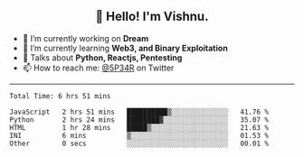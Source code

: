 <h2 align="center">👋 Hello! I'm Vishnu.</h2>


- 🔭 I’m currently working on **Dream**
- 🌱 I’m currently learning **Web3, and Binary Exploitation**
- 💬 Talks about **Python, Reactjs, Pentesting**
- 📫 How to reach me: [@5P34R](https://twitter.com/Vishnu27302693) on Twitter

---
<!--START_SECTION:waka-->

```text
Total Time: 6 hrs 51 mins

JavaScript   2 hrs 51 mins   ██████████▒░░░░░░░░░░░░░░   41.76 %
Python       2 hrs 24 mins   ████████▓░░░░░░░░░░░░░░░░   35.07 %
HTML         1 hr 28 mins    █████▒░░░░░░░░░░░░░░░░░░░   21.63 %
INI          6 mins          ▒░░░░░░░░░░░░░░░░░░░░░░░░   01.53 %
Other        0 secs          ░░░░░░░░░░░░░░░░░░░░░░░░░   00.01 %
```

<!--END_SECTION:waka-->
